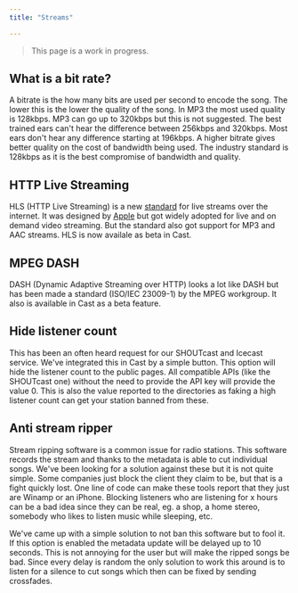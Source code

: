 ```yaml
---
title: "Streams"

---
```


> This page is a work in progress.

## What is a bit rate?

A bitrate is the how many bits are used per second to encode the song. The lower this is the lower the quality of the song. In MP3 the most used quality is 128kbps. MP3 can go up to 320kbps but this is not suggested. The best trained ears can't hear the difference between 256kbps and 320kbps. Most ears don't hear any difference starting at 196kbps. 
A higher bitrate gives better quality on the cost of bandwidth being used. The industry standard is 128kbps as it is the best compromise of bandwidth and quality.

## HTTP Live Streaming
HLS (HTTP Live Streaming) is a new [standard](https://tools.ietf.org/html/draft-pantos-http-live-streaming-18) for live streams over the internet. It was designed by [Apple](https://developer.apple.com/streaming/) but got widely adopted for live and on demand video streaming. But the standard also got support for MP3 and AAC streams. HLS is now availale as beta in Cast.

## MPEG DASH
DASH (Dynamic Adaptive Streaming over HTTP) looks a lot like DASH but has been made a standard (ISO/IEC 23009-1) by the MPEG workgroup. It also is available in Cast as a beta feature.

## Hide listener count
This has been an often heard request for our SHOUTcast and Icecast service. We've integrated this in Cast by a simple button. This option will hide the listener count to the public pages. All compatible APIs (like the SHOUTcast one) without the need to provide the API key will provide the value 0. This is also the value reported to the directories as faking a high listener count can get your station banned from these.

## Anti stream ripper
Stream ripping software is a common issue for radio stations. This software records the stream and thanks to the metadata is able to cut individual songs. We've been looking for a solution against these but it is not quite simple. Some companies just block the client they claim to be, but that is a fight quickly lost. One line of code can make these tools report that they just are Winamp or an iPhone. Blocking listeners who are listening for x hours can be a bad idea since they can be real, eg. a shop, a home stereo, somebody who likes to listen music while sleeping, etc.

We've came up with a simple solution to not ban this software but to fool it. If this option is enabled the metadata update will be delayed up to 10 seconds. This is not annoying for the user but will make the ripped songs be bad. Since every delay is random the only solution to work this around is to listen for a silence to cut songs which then can be fixed by sending crossfades.
